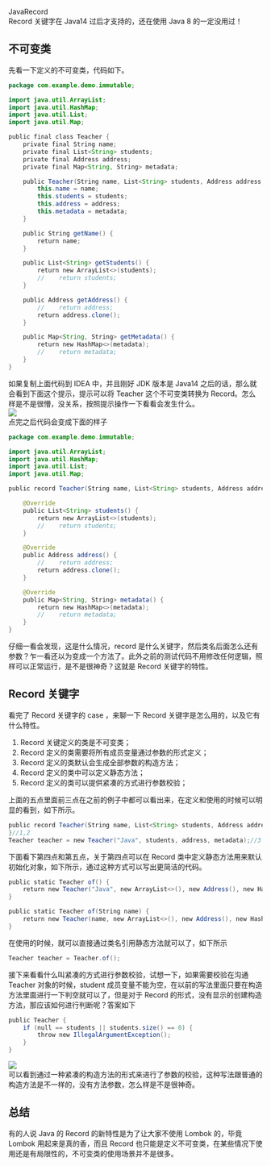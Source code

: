 JavaRecord<br />Record 关键字在 Java14 过后才支持的，还在使用 Java 8 的一定没用过！
<a name="FEdRQ"></a>
## 不可变类
先看一下定义的不可变类，代码如下。
```java
package com.example.demo.immutable;

import java.util.ArrayList;
import java.util.HashMap;
import java.util.List;
import java.util.Map;

public final class Teacher {
    private final String name;
    private final List<String> students;
    private final Address address;
    private final Map<String, String> metadata;

    public Teacher(String name, List<String> students, Address address, Map<String, String> metadata) {
        this.name = name;
        this.students = students;
        this.address = address;
        this.metadata = metadata;
    }

    public String getName() {
        return name;
    }

    public List<String> getStudents() {
        return new ArrayList<>(students);
        //    return students;
    }

    public Address getAddress() {
        //    return address;
        return address.clone();
    }

    public Map<String, String> getMetadata() {
        return new HashMap<>(metadata);
        //    return metadata;
    }
}
```
如果复制上面代码到 IDEA 中，并且刚好 JDK 版本是 Java14 之后的话，那么就会看到下面这个提示，提示可以将 Teacher 这个不可变类转换为 Record。怎么样是不是很懵，没关系，按照提示操作一下看看会发生什么。<br />![](https://cdn.nlark.com/yuque/0/2022/jpeg/396745/1669681945492-2996701b-4bb1-4e33-a75c-a01af74d54fd.jpeg#averageHue=%2341382b&clientId=u209f727e-824c-4&from=paste&id=uaa1e4f78&originHeight=429&originWidth=1080&originalType=url&ratio=1&rotation=0&showTitle=false&status=done&style=none&taskId=uf45eedd1-2a3f-4c09-8c50-dea8a9512d0&title=)<br />点完之后代码会变成下面的样子
```java
package com.example.demo.immutable;

import java.util.ArrayList;
import java.util.HashMap;
import java.util.List;
import java.util.Map;

public record Teacher(String name, List<String> students, Address address, Map<String, String> metadata) {

    @Override
    public List<String> students() {
        return new ArrayList<>(students);
        //    return students;
    }

    @Override
    public Address address() {
        //    return address;
        return address.clone();
    }

    @Override
    public Map<String, String> metadata() {
        return new HashMap<>(metadata);
        //    return metadata;
    }
}
```
仔细一看会发现，这是什么情况，record 是什么关键字，然后类名后面怎么还有参数？乍一看还以为变成一个方法了。此外之前的测试代码不用修改任何逻辑，照样可以正常运行，是不是很神奇？这就是 Record 关键字的特性。
<a name="IoovP"></a>
## Record 关键字
看完了 Record 关键字的 case ，来聊一下 Record 关键字是怎么用的，以及它有什么特性。

1. Record 关键定义的类是不可变类；
2. Record 定义的类需要将所有成员变量通过参数的形式定义；
3. Record 定义的类默认会生成全部参数的构造方法；
4. Record 定义的类中可以定义静态方法；
5. Record 定义的类可以提供紧凑的方式进行参数校验；

上面的五点里面前三点在之前的例子中都可以看出来，在定义和使用的时候可以明显的看到，如下所示。
```java
public record Teacher(String name, List<String> students, Address address, Map<String, String> metadata) {
}//1,2
Teacher teacher = new Teacher("Java", students, address, metadata);//3
```
下面看下第四点和第五点，关于第四点可以在 Record 类中定义静态方法用来默认初始化对象，如下所示，通过这种方式可以写出更简洁的代码。
```java
public static Teacher of() {
    return new Teacher("Java", new ArrayList<>(), new Address(), new HashMap<>());
}

public static Teacher of(String name) {
    return new Teacher(name, new ArrayList<>(), new Address(), new HashMap<>());
}
```
在使用的时候，就可以直接通过类名引用静态方法就可以了，如下所示
```java
Teacher teacher = Teacher.of();
```
接下来看看什么叫紧凑的方式进行参数校验，试想一下，如果需要校验在沟通 Teacher 对象的时候，student 成员变量不能为空，在以前的写法里面只要在构造方法里面进行一下判空就可以了，但是对于 Record 的形式，没有显示的创建构造方法，那应该如何进行判断呢？答案如下
```java
public Teacher {
    if (null == students || students.size() == 0) {
        throw new IllegalArgumentException();
    }
}
```
![](https://cdn.nlark.com/yuque/0/2022/jpeg/396745/1669681945405-26f48c79-5474-4914-afda-dcd0230a0b1b.jpeg#averageHue=%232f302c&clientId=u209f727e-824c-4&from=paste&id=u8678b98f&originHeight=240&originWidth=1080&originalType=url&ratio=1&rotation=0&showTitle=false&status=done&style=none&taskId=u1a2a2be2-4609-432d-9751-8906a8b5647&title=)<br />可以看到通过一种紧凑的构造方法的形式来进行了参数的校验，这种写法跟普通的构造方法是不一样的，没有方法参数，怎么样是不是很神奇。
<a name="wBnkY"></a>
## 总结
有的人说 Java 的 Record 的新特性是为了让大家不使用 Lombok 的，毕竟 Lombok 用起来是真的香，而且 Record  也只能是定义不可变类，在某些情况下使用还是有局限性的，不可变类的使用场景并不是很多。
